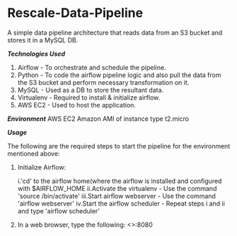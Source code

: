 # Rescale-Data-Pipeline

A simple data pipeline architecture that reads data from an S3 bucket and stores it in a MySQL DB.

***Technologies Used***
1. Airflow - To orchestrate and schedule the pipeline.
2. Python - To code the airflow pipeline logic and also pull the data from the S3 bucket and perform necessary transformation on it.
3. MySQL - Used as a DB to store the resultant data.
4. Virtualenv - Required to install & initialize airflow.
5. AWS EC2 - Used to host the application.

***Environment***
AWS EC2 Amazon AMI of instance type t2.micro

***Usage***

The following are the required steps to start the pipeline for the environment mentioned above:

1. Initialize Airflow:

    i.'cd' to the airflow home(where the airflow is installed and configured with $AIRFLOW_HOME
    ii.Activate the virtualenv - Use the command 'source <path-to-virtualenv>/bin/activate'
    iii.Start airflow webserver - Use the command 'airflow webserver'
    iv.Start the airflow scheduler - Repeat steps i and ii and type 'airflow scheduler' 

2. In a web browser, type the following: <<public-IP-of-EC2>>:8080



